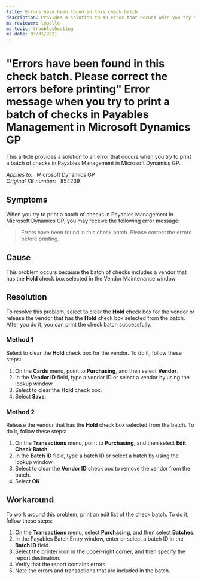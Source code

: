 ```yaml
---
title: Errors have been found in this check batch 
description: Provides a solution to an error that occurs when you try to print a batch of checks in Payables Management in Microsoft Dynamics GP.
ms.reviewer: lmuelle
ms.topic: troubleshooting
ms.date: 03/31/2021
---
```

# "Errors have been found in this check batch. Please correct the errors before printing" Error message when you try to print a batch of checks in Payables Management in Microsoft Dynamics GP

This article provides a solution to an error that occurs when you try to print a batch of checks in Payables Management in Microsoft Dynamics GP.

_Applies to:_ &nbsp; Microsoft Dynamics GP  
_Original KB number:_ &nbsp; 854239

## Symptoms

When you try to print a batch of checks in Payables Management in Microsoft Dynamics GP, you may receive the following error message:

> Errors have been found in this check batch. Please correct the errors before printing.

## Cause

This problem occurs because the batch of checks includes a vendor that has the **Hold** check box selected in the Vendor Maintenance window.

## Resolution

To resolve this problem, select to clear the **Hold** check box for the vendor or release the vendor that has the **Hold** check box selected from the batch. After you do it, you can print the check batch successfully.

### Method 1

Select to clear the **Hold** check box for the vendor. To do it, follow these steps:

1. On the **Cards** menu, point to **Purchasing**, and then select **Vendor**.
2. In the **Vendor ID** field, type a vendor ID or select a vendor by using the lookup window.
3. Select to clear the **Hold** check box.
4. Select **Save**.

### Method 2

Release the vendor that has the **Hold** check box selected from the batch. To do it, follow these steps:

1. On the **Transactions** menu, point to **Purchasing**, and then select **Edit Check Batch**.
2. In the **Batch ID** field, type a batch ID or select a batch by using the lookup window.
3. Select to clear the **Vendor ID** check box to remove the vendor from the batch.
4. Select **OK**.

## Workaround

To work around this problem, print an edit list of the check batch. To do it, follow these steps:

1. On the **Transactions** menu, select **Purchasing**, and then select **Batches**.
2. In the Payables Batch Entry window, enter or select a batch ID in the **Batch ID** field.
3. Select the printer icon in the upper-right corner, and then specify the report destination.
4. Verify that the report contains errors.
5. Note the errors and transactions that are included in the batch.
